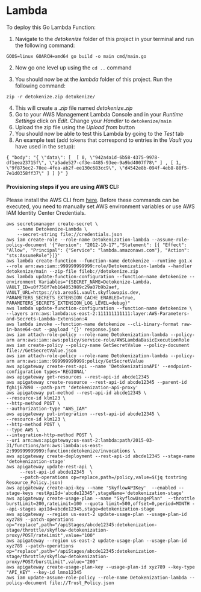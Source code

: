 # Lambda

To deploy this Go Lambda Function:
1. Navigate to the _detokenize_ folder of this project in your terminal and run the following command: 

`GOOS=linux GOARCH=amd64 go build -o main cmd/main.go`

2. Now go one level up using the `cd ..` command 

3. You should now be at the _lambda_ folder of this project. Run the following command:

`zip -r detokenize.zip detokenize/ `

4. This will create a _.zip_ file named _detokenize.zip_
5. Go to your AWS Management Lambda Console and in your _Runtime Settings_ click on _Edit_. Change your _Handler_ to `detokenize/main`
6. Upload the zip file using the _Upload from_ button 
7. You should now be able to test this Lambda by going to the _Test_ tab
8. An example test (add tokens that correspond to entries in the _Vault_ you have used in the setup): 

``{
"body": "{ \"data\": [  [ 0, \"942a4a1d-6b58-4375-9978-df1eea23715f\", \"a5ade527-cf3e-4485-93ee-9a9bd4007f78\" ] , [ 1, \"9f875ec2-70ee-4fea-ab2f-ee130c683cc9\", \"d4542e8b-094f-4eb8-80f5-7e1d0358ff37\" ] ] }"
}``

#### Provisioning steps if you are using AWS CLI:

Please install the AWS CLI from [here](https://docs.aws.amazon.com/cli/latest/userguide/getting-started-install.html). Before these commands 
can be executed, you need to manually set AWS environment variables or use AWS IAM Identity Center Credentials.  


```
aws secretsmanager create-secret \
    --name Detokenize-Lambda \
    --secret-string file://credentials.json
aws iam create-role --role-name Detokenization-lambda --assume-role-policy-document '{"Version": "2012-10-17","Statement": [{ "Effect": "Allow", "Principal": {"Service": "lambda.amazonaws.com"}, "Action": "sts:AssumeRole"}]}'
aws lambda create-function --function-name detokenize --runtime go1.x --role arn:aws:iam::999999999999:role/Detokenization-lambda --handler detokenize/main --zip-file fileb://detokenize.zip
aws lambda update-function-configuration --function-name detokenize --environment Variables="{SECRET_NAME=Detokenize-Lambda, VAULT_ID=u0f758f7eb164053989c29a07b9b2aef, VAULT_URL=https://sb.area51.vault.skyflowapis.dev, PARAMETERS_SECRETS_EXTENSION_CACHE_ENABLED=true, PARAMETERS_SECRETS_EXTENSION_LOG_LEVEL=debug}"
aws lambda update-function-configuration --function-name detokenize \
--layers arn:aws:lambda:us-east-2:111111111111:layer:AWS-Parameters-and-Secrets-Lambda-Extension:4
aws lambda invoke --function-name detokenize --cli-binary-format raw-in-base64-out --payload '{}' response.json
aws iam attach-role-policy --role-name Detokenization-lambda --policy-arn arn:aws:iam::aws:policy/service-role/AWSLambdaBasicExecutionRole
aws iam create-policy --policy-name GetSecretValue --policy-document file://GetSecretValue.json
aws iam attach-role-policy --role-name Detokenization-lambda --policy-arn arn:aws:iam::999999999999:policy/GetSecretValue
aws apigateway create-rest-api --name 'DetokenizationAPI' --endpoint-configuration types='REGIONAL'
aws apigateway get-resources --rest-api-id abcde12345
aws apigateway create-resource --rest-api-id abcde12345 --parent-id fghij67890 --path-part 'detokenization-api-proxy'
aws apigateway put-method --rest-api-id abcde12345 \
--resource-id klm123 \
--http-method POST \
--authorization-type "AWS_IAM"
aws apigateway put-integration --rest-api-id abcde12345 \
--resource-id klm123 \
--http-method POST \
--type AWS \
--integration-http-method POST \
--uri arn:aws:apigateway:us-east-2:lambda:path/2015-03-31/functions/arn:aws:lambda:us-east-2:999999999999:function:detokenize/invocations \
aws apigateway create-deployment --rest-api-id abcde12345 --stage-name 'detokenization-stage'
aws apigateway update-rest-api \
     --rest-api-id abcde12345  \
     --patch-operations op=replace,path=/policy,value=$(jq tostring Resource_Policy.json)
aws apigateway create-api-key --name 'SkyflowAPIKey'  --enabled --stage-keys restApiId='abcde12345',stageName='detokenization-stage'
aws apigateway create-usage-plan --name "SkyflowUsagePlan"  --throttle burstLimit=200,rateLimit=100 --quota limit=500,offset=0,period=MONTH --api-stages apiId=abcde12345,stage=detokenization-stage
aws apigateway --region us-east-2 update-usage-plan --usage-plan-id xyz789 --patch-operations op="replace",path="/apiStages/abcde12345:detokenization-stage/throttle/skyflow-detokenization-proxy/POST/rateLimit",value="100"
aws apigateway --region us-east-2 update-usage-plan --usage-plan-id xyz789 --patch-operations op="replace",path="/apiStages/abcde12345:detokenization-stage/throttle/skyflow-detokenization-proxy/POST/burstLimit",value="200"
aws apigateway create-usage-plan-key --usage-plan-id xyz789 --key-type "API_KEY" --key-id lmno12345  
aws iam update-assume-role-policy --role-name Detokenization-lambda --policy-document file://Trust_Policy.json
```
